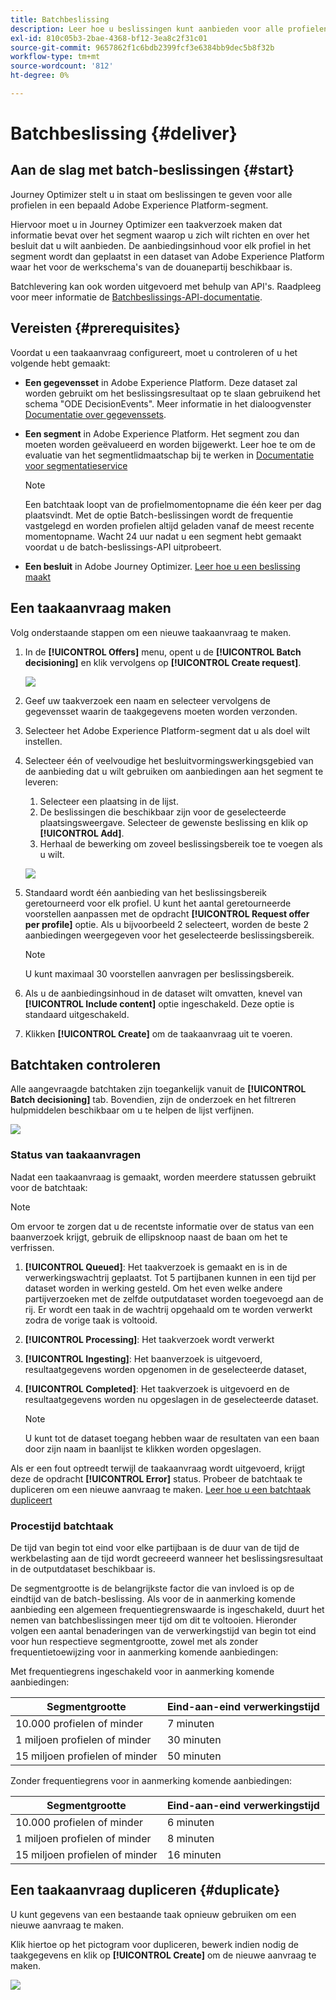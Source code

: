 ```yaml
---
title: Batchbeslissing
description: Leer hoe u beslissingen kunt aanbieden voor alle profielen in een bepaald Adobe Experience Platform-segment.
exl-id: 810c05b3-2bae-4368-bf12-3ea8c2f31c01
source-git-commit: 9657862f1c6bdb2399fcf3e6384bb9dec5b8f32b
workflow-type: tm+mt
source-wordcount: '812'
ht-degree: 0%

---
```


# Batchbeslissing {#deliver}

## Aan de slag met batch-beslissingen {#start}

Journey Optimizer stelt u in staat om beslissingen te geven voor alle profielen in een bepaald Adobe Experience Platform-segment.

Hiervoor moet u in Journey Optimizer een taakverzoek maken dat informatie bevat over het segment waarop u zich wilt richten en over het besluit dat u wilt aanbieden. De aanbiedingsinhoud voor elk profiel in het segment wordt dan geplaatst in een dataset van Adobe Experience Platform waar het voor de werkschema&#39;s van de douanepartij beschikbaar is.

Batchlevering kan ook worden uitgevoerd met behulp van API&#39;s. Raadpleeg voor meer informatie de [Batchbeslissings-API-documentatie](api-reference/offer-delivery-api/batch-decisioning-api.md).

## Vereisten {#prerequisites}

Voordat u een taakaanvraag configureert, moet u controleren of u het volgende hebt gemaakt:

* **Een gegevensset** in Adobe Experience Platform. Deze dataset zal worden gebruikt om het beslissingsresultaat op te slaan gebruikend het schema &quot;ODE DecisionEvents&quot;. Meer informatie in het dialoogvenster [Documentatie over gegevenssets](https://experienceleague.adobe.com/docs/experience-platform/catalog/datasets/overview.html).

* **Een segment** in Adobe Experience Platform. Het segment zou dan moeten worden geëvalueerd en worden bijgewerkt. Leer hoe te om de evaluatie van het segmentlidmaatschap bij te werken in [Documentatie voor segmentatieservice](http://www.adobe.com/go/segmentation-overview-en)

   >[!NOTE]
   >
   >Een batchtaak loopt van de profielmomentopname die één keer per dag plaatsvindt. Met de optie Batch-beslissingen wordt de frequentie vastgelegd en worden profielen altijd geladen vanaf de meest recente momentopname. Wacht 24 uur nadat u een segment hebt gemaakt voordat u de batch-beslissings-API uitprobeert.

* **Een besluit** in Adobe Journey Optimizer. [Leer hoe u een beslissing maakt](offer-activities/create-offer-activities.md)

<!-- in API doc, remove these info and add ref here-->

## Een taakaanvraag maken

Volg onderstaande stappen om een nieuwe taakaanvraag te maken.

1. In de **[!UICONTROL Offers]** menu, opent u de **[!UICONTROL Batch decisioning]** en klik vervolgens op **[!UICONTROL Create request]**.

   ![](assets/batch-create.png)

1. Geef uw taakverzoek een naam en selecteer vervolgens de gegevensset waarin de taakgegevens moeten worden verzonden.

1. Selecteer het Adobe Experience Platform-segment dat u als doel wilt instellen.

1. Selecteer één of veelvoudige het besluitvormingswerkingsgebied van de aanbieding dat u wilt gebruiken om aanbiedingen aan het segment te leveren:
   1. Selecteer een plaatsing in de lijst.
   1. De beslissingen die beschikbaar zijn voor de geselecteerde plaatsingsweergave. Selecteer de gewenste beslissing en klik op **[!UICONTROL Add]**.
   1. Herhaal de bewerking om zoveel beslissingsbereik toe te voegen als u wilt.

   ![](assets/batch-decision.png)

1. Standaard wordt één aanbieding van het beslissingsbereik geretourneerd voor elk profiel. U kunt het aantal geretourneerde voorstellen aanpassen met de opdracht **[!UICONTROL Request offer per profile]** optie. Als u bijvoorbeeld 2 selecteert, worden de beste 2 aanbiedingen weergegeven voor het geselecteerde beslissingsbereik.

   >[!NOTE]
   >
   >U kunt maximaal 30 voorstellen aanvragen per beslissingsbereik.

1. Als u de aanbiedingsinhoud in de dataset wilt omvatten, knevel van **[!UICONTROL Include content]** optie ingeschakeld. Deze optie is standaard uitgeschakeld.

1. Klikken **[!UICONTROL Create]** om de taakaanvraag uit te voeren.

## Batchtaken controleren

Alle aangevraagde batchtaken zijn toegankelijk vanuit de **[!UICONTROL Batch decisioning]** tab. Bovendien, zijn de onderzoek en het filtreren hulpmiddelen beschikbaar om u te helpen de lijst verfijnen.

![](assets/batch-list.png)

### Status van taakaanvragen

Nadat een taakaanvraag is gemaakt, worden meerdere statussen gebruikt voor de batchtaak:

>[!NOTE]
>
>Om ervoor te zorgen dat u de recentste informatie over de status van een baanverzoek krijgt, gebruik de ellipsknoop naast de baan om het te verfrissen.

1. **[!UICONTROL Queued]**: Het taakverzoek is gemaakt en is in de verwerkingswachtrij geplaatst. Tot 5 partijbanen kunnen in een tijd per dataset worden in werking gesteld. Om het even welke andere partijverzoeken met de zelfde outputdataset worden toegevoegd aan de rij. Er wordt een taak in de wachtrij opgehaald om te worden verwerkt zodra de vorige taak is voltooid.
1. **[!UICONTROL Processing]**: Het taakverzoek wordt verwerkt
1. **[!UICONTROL Ingesting]**: Het baanverzoek is uitgevoerd, resultaatgegevens worden opgenomen in de geselecteerde dataset,
1. **[!UICONTROL Completed]**: Het taakverzoek is uitgevoerd en de resultaatgegevens worden nu opgeslagen in de geselecteerde dataset.

   >[!NOTE]
   >
   >U kunt tot de dataset toegang hebben waar de resultaten van een baan door zijn naam in baanlijst te klikken worden opgeslagen.

Als er een fout optreedt terwijl de taakaanvraag wordt uitgevoerd, krijgt deze de opdracht **[!UICONTROL Error]** status. Probeer de batchtaak te dupliceren om een nieuwe aanvraag te maken. [Leer hoe u een batchtaak dupliceert](#duplicate)

### Procestijd batchtaak

De tijd van begin tot eind voor elke partijbaan is de duur van de tijd de werkbelasting aan de tijd wordt gecreeerd wanneer het beslissingsresultaat in de outputdataset beschikbaar is.

De segmentgrootte is de belangrijkste factor die van invloed is op de eindtijd van de batch-beslissing. Als voor de in aanmerking komende aanbieding een algemeen frequentiegrenswaarde is ingeschakeld, duurt het nemen van batchbeslissingen meer tijd om dit te voltooien. Hieronder volgen een aantal benaderingen van de verwerkingstijd van begin tot eind voor hun respectieve segmentgrootte, zowel met als zonder frequentietoewijzing voor in aanmerking komende aanbiedingen:

Met frequentiegrens ingeschakeld voor in aanmerking komende aanbiedingen:

| Segmentgrootte | Eind-aan-eind verwerkingstijd |
|--------------|----------------------------|
| 10.000 profielen of minder | 7 minuten |
| 1 miljoen profielen of minder | 30 minuten |
| 15 miljoen profielen of minder | 50 minuten |

Zonder frequentiegrens voor in aanmerking komende aanbiedingen:

| Segmentgrootte | Eind-aan-eind verwerkingstijd |
|--------------|----------------------------|
| 10.000 profielen of minder | 6 minuten |
| 1 miljoen profielen of minder | 8 minuten |
| 15 miljoen profielen of minder | 16 minuten |

## Een taakaanvraag dupliceren {#duplicate}

U kunt gegevens van een bestaande taak opnieuw gebruiken om een nieuwe aanvraag te maken.

Klik hiertoe op het pictogram voor dupliceren, bewerk indien nodig de taakgegevens en klik op **[!UICONTROL Create]** om de nieuwe aanvraag te maken.

![](assets/batch-duplicate.png)

